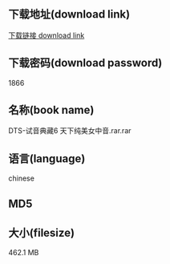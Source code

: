 ## 下载地址(download link)
[下载链接 download link](https://tutu365.netlify.app/?s=DTS-%E8%AF%95%E9%9F%B3%E5%85%B8%E8%97%8F6+%E5%A4%A9%E4%B8%8B%E7%BA%AF%E7%BE%8E%E5%A5%B3%E4%B8%AD%E9%9F%B3.rar)

## 下载密码(download password)
1866

## 名称(book name)
DTS-试音典藏6 天下纯美女中音.rar.rar

## 语言(language)
chinese

## MD5


## 大小(filesize)
462.1 MB

